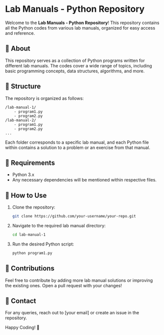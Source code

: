# Lab Manuals - Python Repository

Welcome to the **Lab Manuals - Python Repository**! This repository contains all the Python codes from various lab manuals, organized for easy access and reference.

## 📌 About
This repository serves as a collection of Python programs written for different lab manuals. The codes cover a wide range of topics, including basic programming concepts, data structures, algorithms, and more.

## 📂 Structure
The repository is organized as follows:
```
/lab-manual-1/
    - program1.py
    - program2.py
/lab-manual-2/
    - program1.py
    - program2.py
...
```
Each folder corresponds to a specific lab manual, and each Python file within contains a solution to a problem or an exercise from that manual.

## 🔧 Requirements
- Python 3.x
- Any necessary dependencies will be mentioned within respective files.

## 🚀 How to Use
1. Clone the repository:
   ```sh
   git clone https://github.com/your-username/your-repo.git
   ```
2. Navigate to the required lab manual directory:
   ```sh
   cd lab-manual-1
   ```
3. Run the desired Python script:
   ```sh
   python program1.py
   ```

## 📝 Contributions
Feel free to contribute by adding more lab manual solutions or improving the existing ones. Open a pull request with your changes!

## 📧 Contact
For any queries, reach out to [your email] or create an issue in the repository.

Happy Coding! 🚀

